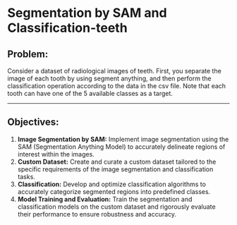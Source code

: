 # Segmentation by SAM and Classification-teeth

## Problem:

Consider a dataset of radiological images of teeth. First, you separate the image of each tooth by using segment anything, and then perform the classification operation according to the data in the csv file. Note that each tooth can have one of the 5 available classes as a target.

---
## Objectives:

1. **Image Segmentation by SAM:** Implement image segmentation using the SAM (Segmentation Anything Model) to accurately delineate regions of interest within the images.
2. **Custom Dataset:** Create and curate a custom dataset tailored to the specific requirements of the image segmentation and classification tasks.
3. **Classification:** Develop and optimize classification algorithms to accurately categorize segmented regions into predefined classes.
4. **Model Training and Evaluation:** Train the segmentation and classification models on the custom dataset and rigorously evaluate their performance to ensure robustness and accuracy.

